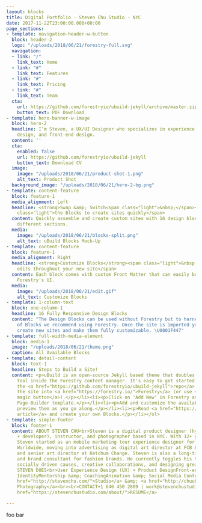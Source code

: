 ```yaml
---
layout: blocks
title: Digital Portfolio - Steven Chu Studio - NYC
date: 2017-11-22T23:00:00.000+00:00
page_sections:
- template: navigation-header-w-button
  block: header-2
  logo: "/uploads/2018/06/21/forestry-full.svg"
  navigation:
  - link: "/"
    link_text: Home
  - link: "#"
    link_text: Features
  - link: "#"
    link_text: Pricing
  - link: "#"
    link_text: Team
  cta:
    url: https://github.com/forestryio/ubuild-jekyll/archive/master.zip
    button_text: PDF Download
- template: hero-banner-w-image
  block: hero-2
  headline: I’m Steven, a UX/UI Designer who specializes in experience design, visual
    design, and front-end design.
  content: ''
  cta:
    enabled: false
    url: https://github.com/forestryio/ubuild-jekyll
    button_text: Download CV
  image:
    image: "/uploads/2018/06/21/product-shot-1.png"
    alt_text: Product Shot
  background_image: "/uploads/2018/06/21/hero-2-bg.png"
- template: content-feature
  block: feature-1
  media_alignment: Left
  headline: <strong>Swap &amp; Switch<span class="light">&nbsp;</span></strong><span
    class="light">the Blocks to create sites quickly</span>
  content: Quickly assemble and create custom sites with 16 design blocks for seven
    different sections.
  media:
    image: "/uploads/2018/06/21/blocks-split.png"
    alt_text: uBuild Blocks Mock-Up
- template: content-feature
  block: feature-1
  media_alignment: Right
  headline: <strong>Customize Blocks</strong><span class="light">&nbsp;to make quick
    edits throughout your new site</span>
  content: Each block comes with custom Front Matter that can easily be edited in
    Forestry's UI.
  media:
    image: "/uploads/2018/06/21/edit.gif"
    alt_text: Customize Blocks
- template: 1-column-text
  block: one-column-1
  headline: 16 Fully Responsive Design Blocks
  content: "The Design Blocks can be used without Forestry but to harness the power
    of Blocks we recommend using Forestry. Once the site is imported you can immediately
    create new sites and make them fully customizable. \U0001F447"
- template: full-width-media-element
  block: media-1
  image: "/uploads/2018/06/21/theme.png"
  caption: All Available Blocks
- template: detail-content
  block: text-1
  headline: Steps to Build a Site!
  content: <p>uBuild is an open-source Jekyll based theme that doubles as a builder
    tool inside the Forestry content manager. It's easy to get started!</p><ol><li><p>Fork
    the <a href="https://github.com/forestryio/ubuild-jekyll">repo</a> and import
    the site into <a href="https://forestry.io/">Forestry</a> (or use <a href="https://forestry.io/blog/ubuild-a-new-theme-for-static-sites-using-blocks#even-quicker-start">our
    magic button</a>).</p></li><li><p>Click on 'Add New' in Forestry and select the
    Page-Builder template.</p></li><li><p>Add and customize the available Blocks and
    preview them as you go along.</p></li><li><p>Read <a href="https://forestry.io/blog/ubuild-a-new-theme-for-static-sites-using-blocks/">our
    article</a> and create your own Blocks.</p></li></ol>
- template: simple-footer
  block: footer-1
  content: ABOUT STEVEN CHU<br>Steven is a digital product designer (hybrid designer
    + developer), instructor, and photographer based in NYC. With 12+ years experience,
    Steven started as an mobile marketing tour experience designer for Jack Morton
    Worldwide, moving into advertising as digital art director at FCB &amp; Deutsch,
    and senior art director at Ketchum Change. Steven is also a long-time photographer
    and brand consultant for fashion brands. He currently toggles his time between
    socially driven causes, creative collaborations, and designing great user experiences.<br><br>WHAT
    STEVEN DOES<br>User Experience Design (UX) + Product DesignFront-end programmingBrand
    IdentityMentorship &amp; CoachingAnimation &amp; Social Media Content Production<br><br><a
    href="http://stevenchu.com/">Studio</a> &amp; <a href="http://chuubie.com/">Event
    Photography</a><br><br>CONTACT+1 646 450 2809 | work@stevenchustudio.com | <a
    href="https://stevenchustudio.com/about/">RESUME</a>

---
```

foo bar